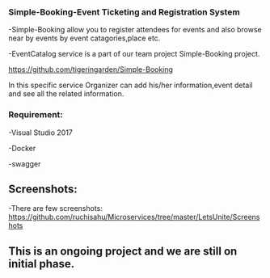 
### Simple-Booking-Event Ticketing and Registration System
-Simple-Booking allow you to register attendees for events and also browse near by events by event catagories,place etc.

-EventCatalog service is a part of our team project Simple-Booking project.

https://github.com/tigeringarden/Simple-Booking

In this specific service Organizer can add his/her information,event detail and see all the related information.

### Requirement:

-Visual Studio 2017

-Docker

-swagger

## Screenshots:
-There are few screenshots:
https://github.com/ruchisahu/Microservices/tree/master/LetsUnite/Screenshots

## This is an ongoing project and we are still on initial phase.
